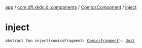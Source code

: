 [app](../../index.md) / [com.dfl.xkdc.di.components](../index.md) / [ComicsComponent](index.md) / [inject](./inject.md)

# inject

`abstract fun inject(comicsFragment: `[`ComicsFragment`](../../com.dfl.xkdc.comics/-comics-fragment/index.md)`): `[`Unit`](https://kotlinlang.org/api/latest/jvm/stdlib/kotlin/-unit/index.html)